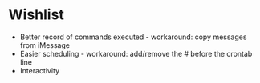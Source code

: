 # Wishlist

* Better record of commands executed - workaround: copy messages from iMessage
* Easier scheduling - workaround: add/remove the # before the crontab line
* Interactivity
